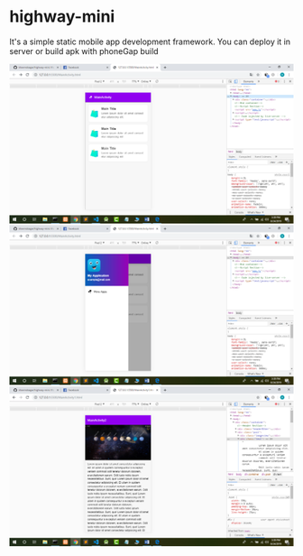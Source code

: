 # highway-mini
It's a simple static mobile app development framework. You can deploy it in server or build apk with phoneGap build

![](assets/Screenshot%20(6).png)
![](assets/Screenshot%20(17).png)
![](assets/Screenshot%20(18).png)
